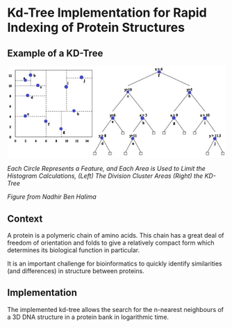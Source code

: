 # Kd-Tree Implementation for Rapid Indexing of Protein Structures


## Example of a KD-Tree
![](figures/Basic_KD_Tree.jpg)

*Each Circle Represents a Feature, and Each Area is Used to Limit the Histogram Calculations, (Left) The Division Cluster Areas (Right) the KD-Tree* 

*Figure from Nadhir Ben Halima*

## Context
A protein is a polymeric chain of amino acids. This chain has a great deal of freedom of orientation and folds to give a relatively compact form which determines its biological function in particular.

It is an important challenge for bioinformatics to quickly identify similarities (and differences) in structure between proteins.

## Implementation

The implemented kd-tree allows the search for the n-nearest neighbours of a 3D DNA structure in a protein bank in logarithmic time.

